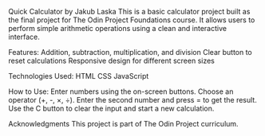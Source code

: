 Quick Calculator by Jakub Laska
This is a basic calculator project built as the final project for The Odin Project Foundations course. It allows users to perform simple arithmetic operations using a clean and interactive interface.

Features:
Addition, subtraction, multiplication, and division
Clear button to reset calculations
Responsive design for different screen sizes

Technologies Used:
HTML
CSS
JavaScript

How to Use:
Enter numbers using the on-screen buttons.
Choose an operator (+, -, ×, ÷).
Enter the second number and press = to get the result.
Use the C button to clear the input and start a new calculation.


Acknowledgments
This project is part of The Odin Project curriculum.

<!-- 
_______/\\\\\\\_______/\\\_____________        
 ______\/////\\\______\/\\\_____________       
  __________\/\\\______\/\\\_____________      
   __________\/\\\______\/\\\_____________     
    __________\/\\\______\/\\\_____________    
     __________\/\\\______\/\\\_____________   
      ___/\\\___\/\\\______\/\\\_____________  
       __\//\\\\\\\\\_______\/\\\\\\\\\\\\\___ 
        ___\/////////________\/////////////____ 
-->

<!-- 
     history
     rounding up the numbers with full number when you hover
     dividing by 0 = error
     keyboard support
     better visual presentation
     sounds
     clean up the code
     test on different devices
     done
-->